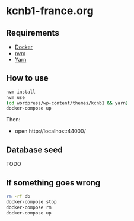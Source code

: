 # kcnb1-france.org

## Requirements

- [Docker](https://docs.docker.com/install/)
- [nvm](https://github.com/creationix/nvm#installation-and-update)
- [Yarn](https://yarnpkg.com/en/docs/install#alternatives-stable)

## How to use

```sh
nvm install
nvm use
(cd wordpress/wp-content/themes/kcnb1 && yarn)
docker-compose up
```

Then:
- open http://localhost:44000/

## Database seed
TODO

## If something goes wrong

```sh
rm -rf db
docker-compose stop
docker-compose rm
docker-compose up
```